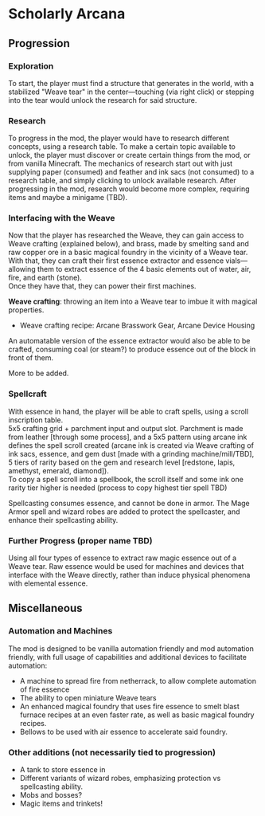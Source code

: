 # Scholarly Arcana
## Progression
### Exploration
To start, the player must find a structure that generates in the world, with a stabilized "Weave tear" in the center&mdash;touching (via right click) or stepping into the tear would unlock the research for said structure.
### Research
To progress in the mod, the player would have to research different concepts, using a research table. To make a certain topic available to unlock, the player must discover or create certain things from the mod, or from vanilla Minecraft.
The mechanics of research start out with just supplying paper (consumed) and feather and ink sacs (not consumed) to a research table, and simply clicking to unlock available research. After progressing in the mod, research would become more complex, requiring items and maybe a minigame (TBD).
### Interfacing with the Weave
Now that the player has researched the Weave, they can gain access to Weave crafting (explained below), and brass, made by smelting sand and raw copper ore in a basic magical foundry in the vicinity of a Weave tear. With that, they can craft their first essence extractor and essence vials&mdash;allowing them to extract essence of the 4 basic elements out of water, air, fire, and earth (stone).  
Once they have that, they can power their first machines.

**Weave crafting**: throwing an item into a Weave tear to imbue it with magical properties.
* Weave crafting recipe: Arcane Brasswork Gear, Arcane Device Housing

An automatable version of the essence extractor would also be able to be crafted, consuming coal (or steam?) to produce essence out of the block in front of them.

More to be added.
### Spellcraft
With essence in hand, the player will be able to craft spells, using a scroll inscription table.  
5x5 crafting grid + parchment input and output slot. Parchment is made from leather [through some process], and a 5x5 pattern using arcane ink defines the spell scroll created (arcane ink is created via Weave crafting of ink sacs, essence, and gem dust [made with a grinding machine/mill/TBD], 5 tiers of rarity based on the gem and research level [redstone, lapis, amethyst, emerald, diamond]).  
To copy a spell scroll into a spellbook, the scroll itself and some ink one rarity tier higher is needed (process to copy highest tier spell TBD)

Spellcasting consumes essence, and cannot be done in armor. The Mage Armor spell and wizard robes are added to protect the spellcaster, and enhance their spellcasting ability.
### Further Progress (proper name TBD)
Using all four types of essence to extract raw magic essence out of a Weave tear. Raw essence would be used for machines and devices that interface with the Weave directly, rather than induce physical phenomena with elemental essence.
## Miscellaneous
### Automation and Machines
The mod is designed to be vanilla automation friendly and mod automation friendly, with full usage of capabilities and additional devices to facilitate automation:
* A machine to spread fire from netherrack, to allow complete automation of fire essence
* The ability to open miniature Weave tears
* An enhanced magical foundry that uses fire essence to smelt blast furnace recipes at an even faster rate, as well as basic magical foundry recipes.
* Bellows to be used with air essence to accelerate said foundry.
### Other additions (not necessarily tied to progression)
* A tank to store essence in
* Different variants of wizard robes, emphasizing protection vs spellcasting ability.
* Mobs and bosses?
* Magic items and trinkets!